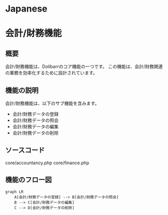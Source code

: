 # Japanese
# 会計/財務機能 
## 概要
会計/財務機能は、Dolibarrのコア機能の一つです。
この機能は、会計/財務関連の業務を効率化するために設計されています。

## 機能の説明
会計/財務機能は、以下のサブ機能を含みます。

* 会計/財務データの登録
* 会計/財務データの照会
* 会計/財務データの編集
* 会計/財務データの削除

## ソースコード
core/accountancy.php
core/finance.php

## 機能のフロー図
```mermaid
graph LR
    A[会計/財務データの登録] --> B[会計/財務データの照会]
    B --> C[会計/財務データの編集]
    C --> D[会計/財務データの削除]